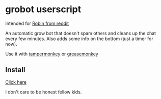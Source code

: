 # grobot userscript

Intended for [Robin from reddit](https://www.reddit.com/robin)

An automatic grow bot that doesn't spam others and cleans up the chat every few minutes.
Also adds some info on the bottom (just a timer for now).

Use it with [tampermonkey](https://chrome.google.com/webstore/detail/tampermonkey/dhdgffkkebhmkfjojejmpbldmpobfkfo?hl=fr) or [greasemonkey](https://addons.mozilla.org/fr/firefox/addon/greasemonkey/)

## Install
[Click here](https://github.com/fightwithdogma/grobot/raw/master/grobot.user.js)



I don't care to be honest fellow kids.
